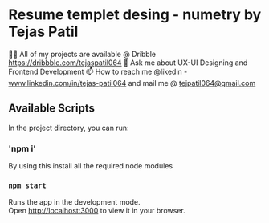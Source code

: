 # Resume templet desing - numetry by Tejas Patil

👨‍💻 All of my projects are available @ Dribble https://dribbble.com/tejaspatil064
💬 Ask me about UX-UI Designing and Frontend Development
📫 How to reach me @likedin - www.linkedin.com/in/tejas-patil064 and mail me @ tejpatil064@gmail.com

## Available Scripts

In the project directory, you can run:

### 'npm i'

By using this install all the required node modules

### `npm start`

Runs the app in the development mode.\
Open [http://localhost:3000](http://localhost:3000) to view it in your browser.


